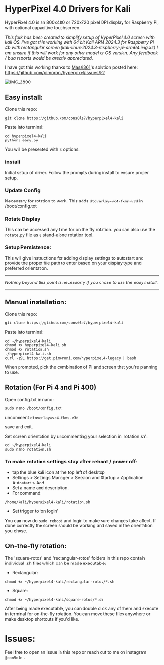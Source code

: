 # HyperPixel 4.0 Drivers for Kali

HyperPixel 4.0 is an 800x480 or 720x720 pixel DPI display for Raspberry Pi, with optional capacitive touchscreen. 

*This fork has been created to simplify setup of HyperPixel 4.0 screen with kali OS. I've got this working with 64 bit Kali ARM 2024.3 for Raspberry Pi 4b with rectangular screen (kali-linux-2024.3-raspberry-pi-arm64.img.xz) I am unsure if this will work for any other model or OS version. Any feedback / bug reports would be greatly appreciated.*  

I have got this working thanks to [Massi361](https://github.com/Massi361)'s solution posted here: 
https://github.com/pimoroni/hyperpixel/issues/52

![IMG_2890](https://github.com/user-attachments/assets/f9f9ada8-70e5-4361-8e42-eeb43693cb72)

## Easy install:
Clone this repo: 
```
git clone https://github.com/cons0le7/hyperpixel4-kali
```
Paste into terminal: 
```
cd hyperpixel4-kali
python3 easy.py 
```
You will be presented with 4 options: 

### Install 
Initial setup of driver. Follow the prompts during install to ensure proper setup.
### Update Config 
Necessary for rotation to work. This adds `dtoverlay=vc4-fkms-v3d` in /boot/config.txt 
### Rotate Display 
This can be accessed any time for on the fly rotation. you can also use the `rotate.py` file as a stand-alone rotation tool. 
### Setup Persistence: 
This will give instructions for adding display settings to autostart and provide the proper file path to enter based on your display type and preferred orientation.

_________________________________________

*Nothing beyond this point is necessarry if you chose to use the easy install.*
_________________________________________


## Manual installation:  

Clone this repo: 
```
git clone https://github.com/cons0le7/hyperpixel4-kali
```
Paste into terminal: 
```
cd ~/hyperpixel4-kali 
chmod +x hyperpixel4-kali.sh
chmod +x rotation.sh
./hyperpixel4-kali.sh
curl -sSL https://get.pimoroni.com/hyperpixel4-legacy | bash
```

When prompted, pick the combination of Pi and screen that you're planning to use.

## Rotation (For Pi 4 and Pi 400)

Open config.txt in nano: 
```
sudo nano /boot/config.txt
```
uncomment `dtoverlay=vc4-fkms-v3d`

save and exit. 

Set screen orientation by uncommenting your selection in 'rotation.sh': 
```
cd ~/hyperpixel4-kali
sudo nano rotation.sh 
```

### To make rotation settings stay after reboot / power off: 
- tap the blue kali icon at the top left of desktop 
- Settings > Settings Manager > Session and Startup > Application Autostart > Add 
- Set a name and description.
- For command: 
```
/home/kali/hyperpixel4-kali/rotation.sh 
```
- Set trigger to ‘on login’ 

You can now do `sudo reboot` and login to make sure changes take affect. 
If done correctly the screen should be working and saved in the orientation you chose.


## On-the-fly rotation: 

The 'square-rotos' and 'rectangular-rotos' folders in this repo contain individual .sh files which can be made executable: 

- Rectangular:
```
chmod +x ~/hyperpixel4-kali/rectangular-rotos/*.sh
```

- Square:
```
chmod +x ~/hyperpixel4-kali/square-rotos/*.sh
```
After being made executable, you can double click any of them and execute in terminal for on-the-fly rotation. You can move these files anywhere or make desktop shortcuts if you'd like.

# Issues: 
Feel free to open an issue in this repo or reach out to me on instagram `@con5ole` . 

